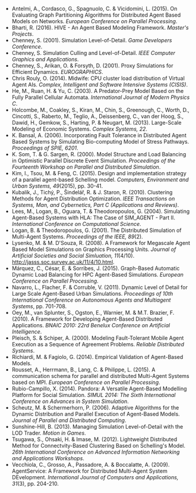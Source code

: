 - Antelmi, A., Cordasco, G., Spagnuolo, C. & Vicidomini, L. (2015). On Evaluating Graph Partitioning Algorithms for Distributed Agent Based Models on Networks. _European Conference on Parallel Processing_.
- Bharti, R. (2016). HIVE - An Agent Based Modeling Framework. _Master's Projects_.
- Chenney, S. (2001). Simulation Level-of-Detail. _Game Developers Conference_.
- Chenney, S. Simulation Culling and Level-of-Detail. _IEEE Computer Graphics and Applications_.
- Chenney, S., Arikan, O. & Forsyth, D. (2001). Proxy Simulations for Efficient Dynamics. _EUROGRAPHICS_.
- Chris Rouly, O. (2014). Midwife: CPU cluster load distribution of Virtual Agent AIs. _Complex, Intelligent and Software Intensive Systems (CISIS)_.
- He, M., Ruan, H. & Yu, C. (2003). A Predator-Prey Model Based on the Fully Parallel Cellular Automata. _International Journal of Modern Physics C_.
- Holcombe, M., Coakley, S., Kiran, M., Chin, S., Greenough, C., Worth, D., Cincotti, S., Raberto, M., Teglio, A., Deissenberg, C., van der Hoog, S., Dawid, H., Gemkow, S., Harting, P. & Neugart, M. (2013). Large-Scale Modeling of Economic Systems. _Complex Systems, 22_.
- K. Bansal, A. (2006). Incorporating Fault Tolerance in Distributed Agent Based Systems by Simulating Bio-computing Model of Stress Pathways. _Proceedings of SPIE, 6201_.
- K. Som, T. & G. Sargen, R. (2000). Model Structure and Load Balancing in Optimistic Parallel Discrete Event Simulation. _Proceedings of the Fourteenth Workshop on Parallel and Distributed Simulation_.
- Kim, I., Tsou, M. & Feng, C. (2015). Design and implementation strategy of a parallel agent-based Schelling model. _Computers, Environment and Urban Systems, 49_(2015), pp. 30-41.
- Kubalík, J., Tichý, P., Šindelář, R. & J. Staron, R. (2010). Clustering Methods for Agent Distribution Optimization. _IEEE Transactions on Systems, Man, and Cybernetics, Part C (Applications and Reviews)_.
- Lees, M., Logan, B., Oguara, T. & Theodoropoulos, G. (2004). Simulating Agent-Based Systems with HLA: The Case of SIM_AGENT - Part II. _International Conference on Computational Science_.
- Logan, B. & Theodoropoulos, G. (2001). The Distributed Simulation of Multi-Agent Systems. _Proceedings of the IEEE, 89_(2).
- Lysenko, M. & M. D'Souza, R. (2008). A Framework for Megascale Agent Based Model Simulations on Graphics Processing Units. _Journal of Artificial Societies and Social Simluation, 11_(4/10). <http://jasss.soc.survey.ac.uk/11/4/10.html>.
- Márquez, C., César, E. & Sorribes, J. (2015). Graph-Based Automatic Dynamic Load Balancing for HPC Agent-Based Simulations. _European Conference on Parallel Processing_.
- Navarro, L., Flacher, F. & Corruble, V. (2011). Dynamic Level of Detail for Large Scale Agent-Based Urban Simulations. _Proceedings of 10th International Conference on Autonomous Agents and Multiagent Systems_, pp. 701-708.
- Oey, M., van Splunter, S., Ogston, E., Warnier, M. & M.T. Brazier, F. (2010). A Framework for Developing Agent-Based Distributed Applications. _BNAIC 2010: 22rd Benelux Conference on Artificial Intelligence_.
- Pleisch, S. & Schiper, A. (2000). Modeling Fault-Tolerant Mobile Agent Execution as a Sequence of Agreement Problems. _Reliable Distributed Systems_.
- Richiardi, M. & Fagiolo, G. (2014). Empirical Validation of Agent-Based Models.
- Rousset, A., Herrmann, B., Lang, C. & Philippe, L. (2015). A communication schema for parallel and distributed Multi-Agent Systems based on MPI. _European Conference on Parallel Processing_.
- Rubio-Campillo, X. (2014). Pandora: A Versatile Agent-Based Modelling Platform for Social Simulation. _SIMUL 2014: The Sixth International Conference on Advances in System Simulation_.
- Scheutz, M. & Schermerhorn, P. (2006). Adaptive Algorithms for the Dynamic Distribution and Parallel Execution of Agent-Based Models. _Journal of Parallel and Distributed Computing_.
- Sunshine-Hill, B. (2013). Managing Simulation Level-of-Detail with the LOD Trader. _Motion in Games_.
- Tsugawa, S., Ohsaki, H. & Imase, M. (2012). Lightweight Distributed Method for Connectvity-Based Clustering Based on Schelling's Model. _26th International Conference on Advanced Information Networking and Applications Workshops_.
- Vecchiola, C., Grosso, A., Passadore, A. & Boccalatte, A. (2009). AgentService: A Framework for Distributed Multi-Agent System DEvelopment. _International Journal of Computers and Applications, 31_(3), pp. 204-210.
